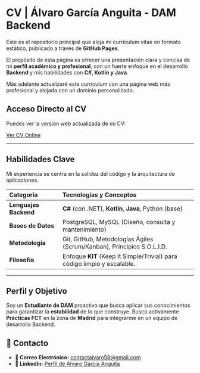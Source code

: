 # CV | Álvaro García Anguita - DAM Backend

Este es el repositorio principal que aloja mi currículum vitae en formato estático, publicado a través de **GitHub Pages**.

El propósito de esta página es ofrecer una presentación clara y concisa de mi **perfil académico y profesional**, con un fuerte enfoque en el desarrollo **Backend** y mis habilidades con **C#, Kotlin y Java**.

Más adelante actualizaré este curriculum con una página web más profesional y alojada con un dominio personalizado.

## Acceso Directo al CV

Puedes ver la versión web actualizada de mi CV:

[Ver CV Online](https://supersanfer.github.io)

---

## Habilidades Clave

Mi experiencia se centra en la solidez del código y la arquitectura de aplicaciones.

| Categoría | Tecnologías y Conceptos |
| :--- | :--- |
| **Lenguajes Backend** | **C#** (con .NET), **Kotlin**, **Java**, Python (base) |
| **Bases de Datos** | PostgreSQL, MySQL (Diseño, consulta y mantenimiento) |
| **Metodología** | Git, GitHub, Metodologías Ágiles (Scrum/Kanban), Principios S.O.L.I.D. |
| **Filosofía** | Enfoque **KIT** (Keep It Simple/Trivial) para código limpio y escalable. |

---

## Perfil y Objetivo

Soy un **Estudiante de DAM** proactivo que busca aplicar sus conocimientos para garantizar la **estabilidad** de lo que construye. Busco activamente **Prácticas FCT** en la zona de **Madrid** para integrarme en un equipo de desarrollo Backend.

## 🔗 Contacto

- **📧 Correo Electrónico:** [contactalvaro58@gmail.com](mailto:contactalvaro58@gmail.com)
- **💼 LinkedIn:** [Perfil de Álvaro García Anguita](https://www.linkedin.com/in/alvaro-garcia-anguita-327a48250)
